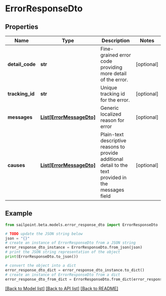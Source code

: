 # ErrorResponseDto


## Properties

Name | Type | Description | Notes
------------ | ------------- | ------------- | -------------
**detail_code** | **str** | Fine-grained error code providing more detail of the error. | [optional] 
**tracking_id** | **str** | Unique tracking id for the error. | [optional] 
**messages** | [**List[ErrorMessageDto]**](ErrorMessageDto.md) | Generic localized reason for error | [optional] 
**causes** | [**List[ErrorMessageDto]**](ErrorMessageDto.md) | Plain-text descriptive reasons to provide additional detail to the text provided in the messages field | [optional] 

## Example

```python
from sailpoint.beta.models.error_response_dto import ErrorResponseDto

# TODO update the JSON string below
json = "{}"
# create an instance of ErrorResponseDto from a JSON string
error_response_dto_instance = ErrorResponseDto.from_json(json)
# print the JSON string representation of the object
print(ErrorResponseDto.to_json())

# convert the object into a dict
error_response_dto_dict = error_response_dto_instance.to_dict()
# create an instance of ErrorResponseDto from a dict
error_response_dto_from_dict = ErrorResponseDto.from_dict(error_response_dto_dict)
```
[[Back to Model list]](../README.md#documentation-for-models) [[Back to API list]](../README.md#documentation-for-api-endpoints) [[Back to README]](../README.md)


